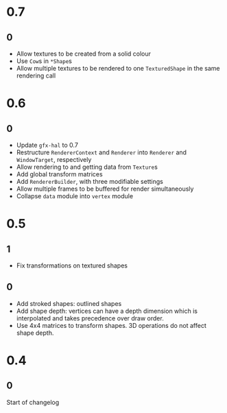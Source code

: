 # 0.7
## 0
- Allow textures to be created from a solid colour
- Use `Cow`s in `*Shape`s
- Allow multiple textures to be rendered to one `TexturedShape` in the same rendering call

# 0.6
## 0
- Update `gfx-hal` to 0.7
- Restructure `RendererContext` and `Renderer` into `Renderer` and `WindowTarget`, respectively
- Allow rendering to and getting data from `Texture`s
- Add global transform matrices
- Add `RendererBuilder`, with three modifiable settings
- Allow multiple frames to be buffered for render simultaneously
- Collapse `data` module into `vertex` module

# 0.5
## 1
- Fix transformations on textured shapes

## 0
- Add stroked shapes: outlined shapes
- Add shape depth: vertices can have a depth dimension which is interpolated and takes precedence over draw order.
- Use 4x4 matrices to transform shapes. 3D operations do not affect shape depth.

# 0.4
## 0
Start of changelog